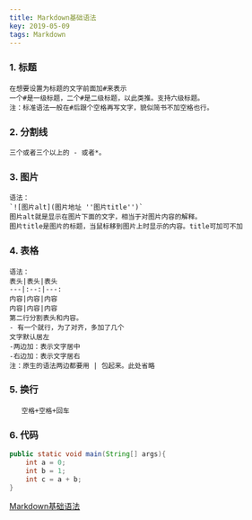 ```yaml
---
title: Markdown基础语法
key: 2019-05-09
tags: Markdown
---
```


### 1. 标题  
	在想要设置为标题的文字前面加#来表示  
	一个#是一级标题，二个#是二级标题，以此类推。支持六级标题。  
	注：标准语法一般在#后跟个空格再写文字，貌似简书不加空格也行。
### 2. 分割线
	三个或者三个以上的 - 或者*。 
### 3. 图片
	语法：  
	`![图片alt](图片地址 ''图片title'')`  
	图片alt就是显示在图片下面的文字，相当于对图片内容的解释。  
	图片title是图片的标题，当鼠标移到图片上时显示的内容。title可加可不加
### 4. 表格
	语法： 
	表头|表头|表头  
	---|:--:|---:  
	内容|内容|内容  
	内容|内容|内容  
	第二行分割表头和内容。  
	- 有一个就行，为了对齐，多加了几个  
	文字默认居左  
	-两边加：表示文字居中  
	-右边加：表示文字居右  
	注：原生的语法两边都要用 | 包起来。此处省略  
### 5. 换行
       空格+空格+回车  
### 6. 代码
```java
public static void main(String[] args){
    int a = 0;
    int b = 1;
    int c = a + b;
}
```
[Markdown基础语法](https://www.jianshu.com/p/191d1e21f7ed)
